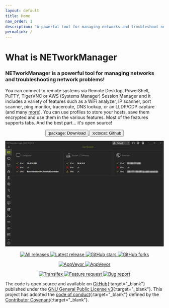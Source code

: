```yaml
---
layout: default
title: Home
nav_order: 1
description: "A powerful tool for managing networks and troubleshoot network problems!"
permalink: /
---
```


# What is NETworkManager

### NETworkManager is a powerful tool for managing networks and troubleshooting network problems!

You can connect to remote systems via Remote Desktop, PowerShell, PuTTY, TigerVNC or AWS (Systems Manager) Session Manager and it includes a variety of features such as a WiFi analyzer, IP scanner, port scanner, ping monitor, traceroute, DNS lookup, or an LLDP/CDP capture (and many [more](./Features)). You can use profiles to store your hosts, save them encrypted and use them in the various features. Most of the features supports tabs. And the best part... it's open source!

<div align="center">
  <p>
    <a href='./Download'>
      <span class="fs-5">
        <button type="button" name="button" class="btn">:package: Download</button>
      </span>
    </a>    
    <a href='https://github.com/BornToBeRoot/NETworkManager' target="_blank">
      <span class="fs-5">
        <button type="button" name="button" class="btn">:octocat: Github</button>
      </span>
    </a> 
  </p>  
  <img alt="NETworkManager" src="Preview.gif" />
   <p>   
    <a href="https://github.com/BornToBeroot/NETworkManager/releases" target="_blank">
      <img alt="All releases" src="https://img.shields.io/github/downloads/BornToBeroot/NETworkManager/total.svg?style=for-the-badge&logo=github" />
    </a>    
    <a href="https://github.com/BornToBeroot/NETworkManager/releases/latest" target="_blank">
      <img alt="Latest release" src="https://img.shields.io/github/downloads/BornToBeroot/NETworkManager/latest/total.svg?style=for-the-badge&logo=github" />
    </a>    
    <a href="https://github.com/BornToBeroot/NETworkManager/stargazers" target="_blank">
      <img alt="GitHub stars" src="https://img.shields.io/github/stars/BornToBeroot/NETworkManager.svg?style=for-the-badge&logo=github" />
    </a>    
    <a href="https://github.com/BornToBeroot/NETworkManager/network" target="_blank">       
      <img alt="GitHub forks" src="https://img.shields.io/github/forks/BornToBeroot/NETworkManager.svg?style=for-the-badge&logo=github" />
    </a>     
  </p> 
  <p> 
    <a href="https://ci.appveyor.com/project/BornToBeRoot/NETworkManager/branch/main">
      <img alt="AppVeyor" src="https://img.shields.io/appveyor/ci/BornToBeRoot/NETworkManager/main.svg?style=for-the-badge&logo=appveyor&&label=main" />
    </a>   
    <a href="https://github.com/BornToBeRoot/NETworkManager/blob/main/LICENSE">
      <img alt="AppVeyor" src="https://img.shields.io/github/license/BornToBeroot/NETworkManager.svg?style=for-the-badge&logo=github" />
    </a>     
  </p> 
  <p> 
    <a href="https://transifex.com/BornToBeRoot/NETworkManager/">
      <img alt="Transifex" src="https://img.shields.io/badge/transifex-translate-green.svg?style=for-the-badge" />
    </a>   
    <a href="https://github.com/BornToBeRoot/NETworkManager/issues/new?labels=Feature-Request&template=Feature_request.md">
      <img alt="Feature request" src="https://img.shields.io/badge/github-feature_request-green.svg?style=for-the-badge&logo=github" />
    </a>       
    <a href="https://github.com/BornToBeRoot/NETworkManager/issues/new?labels=Issue&template=Bug_report.md">
      <img alt="Bug report" src="https://img.shields.io/badge/github-bug_report-red.svg?style=for-the-badge&logo=github" />
    </a>     
  </p> 
</div>

The code is open source and available on [GitHub](https://github.com/BornToBeRoot/NETworkManager){:target="\_blank"} published under the [GNU General Public License v3](https://github.com/BornToBeRoot/NETworkManager/blob/main/LICENSE){:target="\_blank"}. This project has adopted the [code of conduct](https://github.com/BornToBeRoot/NETworkManager/blob/main/CODE_OF_CONDUCT.md){:target="\_blank"} defined by the [Contributor Covenant](http://contributor-covenant.org/){:target="\_blank"}.
